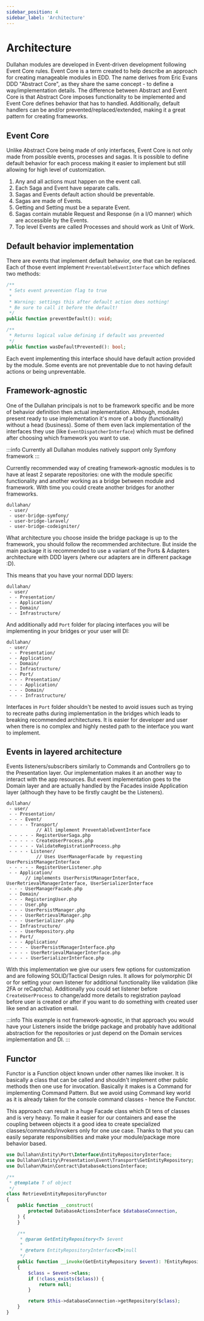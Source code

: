 ```yaml
---
sidebar_position: 4
sidebar_label: 'Architecture'
---
```


# Architecture

Dullahan modules are developed in Event-driven development following Event Core rules. Event Core is a term created to
help describe an approach for creating manageable modules in EDD. The name derives from Eric Evans DDD "Abstract Core",
as they share the same concept - to define a way/implementation details. The difference between Abstract and Event Core
is that Abstract Core imposes functionality to be implemented and Event Core defines behavior that has to handled.
Additionally, default handlers can be and/or prevented/replaced/extended, making it a great pattern for creating
frameworks.

## Event Core

Unlike Abstract Core being made of only interfaces, Event Core is not only made from possible events, processes and sagas. It is possible to define default behavior for each process making it easier to implement but still allowing for high level of customization.

1. Any and all actions must happen on the event call.
2. Each Saga and Event have separate calls.
3. Sagas and Events default action should be preventable.
4. Sagas are made of Events.
5. Getting and Setting must be a separate Event.
6. Sagas contain mutable Request and Response (in a I/O manner) which are accessible by the Events.
7. Top level Events are called Processes and should work as Unit of Work.

## Default behavior implementation

There are events that implement default behavior, one that can be replaced. Each of those event implement `PreventableEventInterface` which defines two methods:

```php title="preventDefault()"
/**
 * Sets event prevention flag to true
 *
 * Warning: settings this after default action does nothing!
 * Be sure to call it before the default!
 */
public function preventDefault(): void;
```

```php title="wasDefaultPrevented()"
/**
 * Returns logical value defining if default was prevented
 */
public function wasDefaultPrevented(): bool;
```

Each event implementing this interface should have default action provided by the module. Some events are not preventable due to not having default actions or being unpreventable.

## Framework-agnostic

One of the Dullahan principals is not to be framework specific and be more of behavior definition then actual implementation. Although, modules present ready to use implementation it's more of a body (functionality) without a head (business). Some of them even lack implementation of the interfaces they use (like `EventDispatcherInterface`) which must be defined after choosing which framework you want to use.

:::info
Currently all Dullahan modules natively support only Symfony framework
:::

Currently recommended way of creating framework-agnostic modules is to have at least 2 separate repositories: one with the module specific functionality and another working as a bridge between module and framework. With time you could create another bridges for another frameworks.

```
dullahan/
 - user/
 - user-bridge-symfony/
 - user-bridge-laravel/
 - user-bridge-codeigniter/
```

What architecture you choose inside the bridge package is up to the framework, you should follow the recommended architecture. But inside the main package it is recommended to use a variant of the Ports & Adapters architecture with DDD layers (where our adapters are in different package :D).

This means that you have your normal DDD layers:
```
dullahan/
 - user/
 - - Presentation/
 - - Application/
 - - Domain/
 - - Infrastructure/
```

And additionally add `Port` folder for placing interfaces you will be implementing in your bridges or your user will DI:

```
dullahan/
 - user/
 - - Presentation/
 - - Application/
 - - Domain/
 - - Infrastructure/
 - - Port/
 - - - Presentation/
 - - - Application/
 - - - Domain/
 - - - Infrastructure/
```

Interfaces in `Port` folder shouldn't be nested to avoid issues such as trying to recreate paths during implementation in the bridges which leads to breaking recommended architectures. It is easier for developer and user when there is no complex and highly nested path to the interface you want to implement.

## Events in layered architecture

Events listeners/subscribers similarly to Commands and Controllers go to the Presentation layer. Our implementation makes it an another way to interact with the app resources. But event implementation goes to the Domain layer and are actually handled by the Facades inside Application layer (although they have to be firstly caught be the Listeners).

```none title="Example of implementing Register user Saga in the User module"
dullahan/
 - user/
 - - Presentation/
 - - - Event/
 - - - - Transport/
           // All implement PreventableEventInterface
 - - - - - RegisterUserSaga.php
 - - - - - CreateUserProcess.php
 - - - - - ValidateRegistrationProcess.php
 - - - - Listener/
           // Uses UserManagerFacade by requesting UserPersistManagerInterface
 - - - - - RegisterUserListener.php
 - - Application/
       // implements UserPersistManagerInterface, UserRetrievalManagerInterface, UserSerializerInterface
 - - - UserManagerFacade.php
 - - Domain/
 - - - RegisteringUser.php
 - - - User.php
 - - - UserPersistManager.php
 - - - UserRetrievalManager.php
 - - - UserSerializer.php
 - - Infrastructure/
 - - - UserRepository.php
 - - Port/
 - - - Application/
 - - - - UserPersistManagerInterface.php
 - - - - UserRetrievalManagerInterface.php
 - - - - UserSerializerInterface.php
 ```

 With this implementation we give our users few options for customization and are following SOLID/Tactical Design rules. It allows for polymorphic DI or for setting your own listener for additional functionality like validation (like 2FA or reCaptcha). Additionally you could set listener before `CreateUserProcess` to change/add more details to registration payload before user is created or after if you want to do something with created user like send an activation email.

:::info
This example is not framework-agnostic, in that approach you would have your Listeners inside the bridge package and probably have additional abstraction for the repositories or just depend on the Domain services implementation and DI.
:::

## Functor

Functor is a Function object known under other names like invoker. It is basically a class that can be called and shouldn't implement other public methods then one use for invocation. Basically it makes is a Command for implementing Command Pattern. But we avoid using Command key world as it is already taken for the console command classes - hence the Functor.

This approach can result in a huge Facade class which DI tens of classes and is very heavy. To make it easier for our containers and ease the coupling between objects it a good idea to create specialized classes/commands/invokers only for one use case. Thanks to that you can easily separate responsibilities and make your module/package more behavior based.

```php title="Get entity repository functor example"
use Dullahan\Entity\Port\Interface\EntityRepositoryInterface;
use Dullahan\Entity\Presentation\Event\Transport\GetEntityRepository;
use Dullahan\Main\Contract\DatabaseActionsInterface;

/**
 * @template T of object
 */
class RetrieveEntityRepositoryFunctor
{
    public function __construct(
        protected DatabaseActionsInterface $databaseConnection,
    ) {
    }

    /**
     * @param GetEntityRepository<T> $event
     *
     * @return EntityRepositoryInterface<T>|null
     */
    public function __invoke(GetEntityRepository $event): ?EntityRepositoryInterface
    {
        $class = $event->class;
        if (!class_exists($class)) {
            return null;
        }

        return $this->databaseConnection->getRepository($class);
    }
}
```